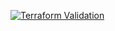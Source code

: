 
[![Terraform Validation](https://github.com/HappyPathway/terraform-importer-gh-actions/actions/workflows/terraform.yaml/badge.svg)](https://github.com/HappyPathway/terraform-importer-gh-actions/actions/workflows/terraform.yaml)
